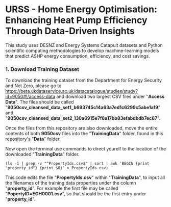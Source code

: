 # URSS - Home Energy Optimisation: Enhancing Heat Pump Efficiency Through Data-Driven Insights
This study uses DESNZ and Energy Systems Catapult datasets and Python scientific computing methodologies to develop machine-learning models that predict ASHP energy consumption, efficiency, and cost savings.

### 1. Download Training Dataset
To download the training dataset from the Department for Energy Security and Net Zero, please go to https://beta.ukdataservice.ac.uk/datacatalogue/studies/study?id=9050#!/access-data and download two largest CSV files under "**Access Data**". The files should be called "**9050csv_cleansed_data_set1_b693745c14a63a7ed1c6299c5abe1a19**" and "**9050csv_cleansed_data_set2_130a6915e7f8a17bb83efabdbdb7ec87**". 

Once the files from this repository are also downloaded, move the entire contents of both **9050csv** files into the "**TrainingData**" folder, found in this repository's "**Data**" folder. 

Now open the terminal use commands to direct yourelf to the location of the downloaded "**TrainingData**" folder.

```
(ls -1 | grep -v "^PropertyIds.csv$" | sort | awk 'BEGIN {print "property_id"} {print $0}' > PropertyIds.csv)
```

This code edits the file "**PropertyIds.csv**" within "**TrainingData**", to input all the filenames of the training data properties under the column "**property_id**". For example the first file may be called "**PopertyID=EOH0001.csv**", so that should be the first entry under "**property_id**".
